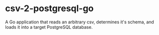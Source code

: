 # csv-2-postgresql-go
A Go application that reads an arbitrary csv, determines it's schema, and loads it into a target PostgreSQL database.
